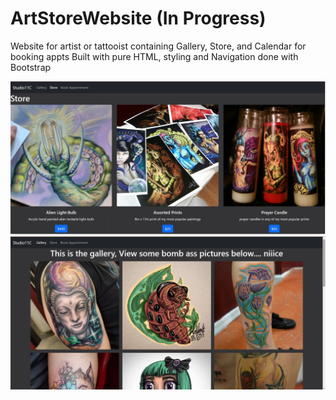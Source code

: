 # ArtStoreWebsite (In Progress)
Website for artist or tattooist containing Gallery, Store, and Calendar for booking appts
Built with pure HTML, styling and Navigation done with Bootstrap

![Alt Text](StoreScreenshot.jpg)
![Alt Text](GalleryScreenshot.jpg)
